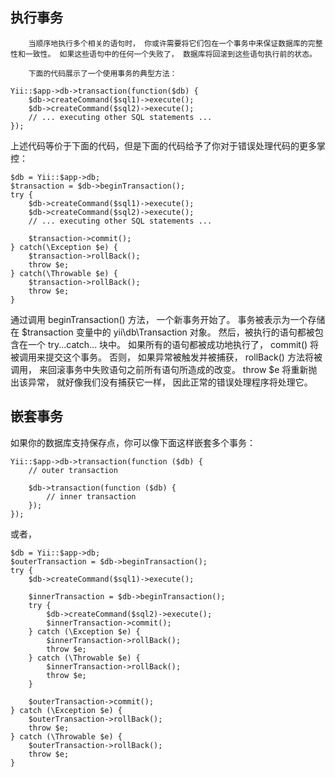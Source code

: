 
##   执行事务

        当顺序地执行多个相关的语句时， 你或许需要将它们包在一个事务中来保证数据库的完整性和一致性。 如果这些语句中的任何一个失败了， 数据库将回滚到这些语句执行前的状态。

        下面的代码展示了一个使用事务的典型方法：
```
Yii::$app->db->transaction(function($db) {
    $db->createCommand($sql1)->execute();
    $db->createCommand($sql2)->execute();
    // ... executing other SQL statements ...
});
```


上述代码等价于下面的代码，但是下面的代码给予了你对于错误处理代码的更多掌控：
```
$db = Yii::$app->db;
$transaction = $db->beginTransaction();
try {
    $db->createCommand($sql1)->execute();
    $db->createCommand($sql2)->execute();
    // ... executing other SQL statements ...
    
    $transaction->commit();
} catch(\Exception $e) {
    $transaction->rollBack();
    throw $e;
} catch(\Throwable $e) {
    $transaction->rollBack();
    throw $e;
}
```
通过调用 beginTransaction() 方法， 一个新事务开始了。 事务被表示为一个存储在 $transaction 变量中的 yii\db\Transaction 对象。 然后，被执行的语句都被包含在一个 try...catch... 块中。 如果所有的语句都被成功地执行了， commit() 将被调用来提交这个事务。 否则， 如果异常被触发并被捕获， rollBack() 方法将被调用， 来回滚事务中失败语句之前所有语句所造成的改变。 throw $e 将重新抛出该异常， 就好像我们没有捕获它一样， 因此正常的错误处理程序将处理它。



##   嵌套事务
如果你的数据库支持保存点，你可以像下面这样嵌套多个事务：
```
Yii::$app->db->transaction(function ($db) {
    // outer transaction
    
    $db->transaction(function ($db) {
        // inner transaction
    });
});
```
或者，
```
$db = Yii::$app->db;
$outerTransaction = $db->beginTransaction();
try {
    $db->createCommand($sql1)->execute();

    $innerTransaction = $db->beginTransaction();
    try {
        $db->createCommand($sql2)->execute();
        $innerTransaction->commit();
    } catch (\Exception $e) {
        $innerTransaction->rollBack();
        throw $e;
    } catch (\Throwable $e) {
        $innerTransaction->rollBack();
        throw $e;
    }

    $outerTransaction->commit();
} catch (\Exception $e) {
    $outerTransaction->rollBack();
    throw $e;
} catch (\Throwable $e) {
    $outerTransaction->rollBack();
    throw $e;
}
```